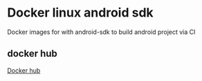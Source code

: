 # Docker linux android sdk
Docker images for with android-sdk to build android project via CI
## docker hub
[Docker hub](https://hub.docker.com/r/hoangnd4rikkei/android-sdk/)

